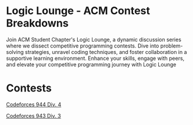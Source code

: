 # Logic Lounge - ACM Contest Breakdowns

Join ACM Student Chapter's Logic Lounge, a dynamic discussion series where we dissect competitive programming contests. Dive into problem-solving strategies, unravel coding techniques, and foster collaboration in a supportive learning environment. Enhance your skills, engage with peers, and elevate your competitive programming journey with Logic Lounge

# Contests

[Codeforces 944 Div. 4](./cf_944_div4)

[Codeforces 943 Div. 3](./cf_943_div3)
